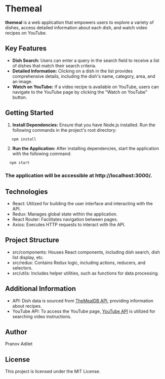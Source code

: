 # Themeal

**themeal** is a web application that empowers users to explore a variety of dishes, access detailed information about each dish, and watch video recipes on YouTube.

## Key Features

- **Dish Search:** Users can enter a query in the search field to receive a list of dishes that match their search criteria.
- **Detailed Information:** Clicking on a dish in the list provides comprehensive details, including the dish's name, category, area, and an image.
- **Watch on YouTube:** If a video recipe is available on YouTube, users can navigate to the YouTube page by clicking the "Watch on YouTube" button.

## Getting Started

1. **Install Dependencies:**
   Ensure that you have Node.js installed. Run the following commands in the project's root directory:

```bash
   npm install
```
2. **Run the Application:**
   After installing dependencies, start the application with the following command:

```bash
  npm start
```

### The application will be accessible at http://localhost:3000/.

## Technologies

- React: Utilized for building the user interface and interacting with the API.
- Redux: Manages global state within the application.
- React Router: Facilitates navigation between pages.
- Axios: Executes HTTP requests to interact with the API.

## Project Structure

- src/components: Houses React components, including dish search, dish list display, etc.
- src/redux: Contains Redux logic, including actions, reducers, and selectors.
- src/utils: Includes helper utilities, such as functions for data processing.

## Additional Information

- API: Dish data is sourced from [TheMealDB API](https://www.themealdb.com/api.php), providing information about recipes.
- YouTube API: To access the YouTube page, [YouTube API]() is utilized for searching video instructions.

## Author

Pranov Adilet

## License

This project is licensed under the MIT License.
